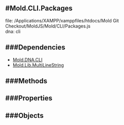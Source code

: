
#Mold.CLI.Packages
---------------------------------------

file: /Applications/XAMPP/xamppfiles/htdocs/Mold Git Checkout/MoldJS/Mold/CLI/Packages.js  
dna: cli


	




###Dependencies
--------------

* [Mold.DNA.CLI](../../Mold/DNA/CLI.md) 
* [Mold.Lib.MultiLineString](../../Mold/Lib/MultiLineString.md) 



   
###Methods
--------------

   
###Properties
-------------

   
###Objects
------------


		
